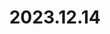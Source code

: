 ---
layout: post
title: 2023.12.14
image: 
  path: /assets/img/2023.sapporo.jpeg
description: >
   Shirahama Falls, Biei, Japan with Dong-geon Lee, Ji-Ho Ko, and Seung-Jae Hong
sitemap: false
---
